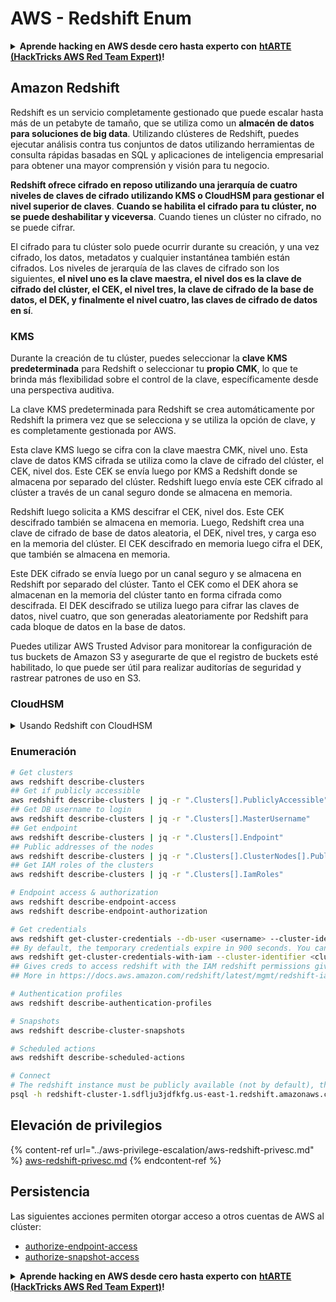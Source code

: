 # AWS - Redshift Enum

<details>

<summary><strong>Aprende hacking en AWS desde cero hasta experto con</strong> <a href="https://training.hacktricks.xyz/courses/arte"><strong>htARTE (HackTricks AWS Red Team Expert)</strong></a><strong>!</strong></summary>

Otras formas de apoyar a HackTricks:

* Si deseas ver tu **empresa anunciada en HackTricks** o **descargar HackTricks en PDF** Consulta los [**PLANES DE SUSCRIPCIÓN**](https://github.com/sponsors/carlospolop)!
* Obtén el [**oficial PEASS & HackTricks swag**](https://peass.creator-spring.com)
* Descubre [**The PEASS Family**](https://opensea.io/collection/the-peass-family), nuestra colección exclusiva de [**NFTs**](https://opensea.io/collection/the-peass-family)
* **Únete al** 💬 [**grupo de Discord**](https://discord.gg/hRep4RUj7f) o al [**grupo de telegram**](https://t.me/peass) o **síguenos** en **Twitter** 🐦 [**@hacktricks\_live**](https://twitter.com/hacktricks\_live)**.**
* **Comparte tus trucos de hacking enviando PRs a los repositorios de** [**HackTricks**](https://github.com/carlospolop/hacktricks) y [**HackTricks Cloud**](https://github.com/carlospolop/hacktricks-cloud).

</details>

## Amazon Redshift

Redshift es un servicio completamente gestionado que puede escalar hasta más de un petabyte de tamaño, que se utiliza como un **almacén de datos para soluciones de big data**. Utilizando clústeres de Redshift, puedes ejecutar análisis contra tus conjuntos de datos utilizando herramientas de consulta rápidas basadas en SQL y aplicaciones de inteligencia empresarial para obtener una mayor comprensión y visión para tu negocio.

**Redshift ofrece cifrado en reposo utilizando una jerarquía de cuatro niveles de claves de cifrado utilizando KMS o CloudHSM para gestionar el nivel superior de claves**. **Cuando se habilita el cifrado para tu clúster, no se puede deshabilitar y viceversa**. Cuando tienes un clúster no cifrado, no se puede cifrar.

El cifrado para tu clúster solo puede ocurrir durante su creación, y una vez cifrado, los datos, metadatos y cualquier instantánea también están cifrados. Los niveles de jerarquía de las claves de cifrado son los siguientes, **el nivel uno es la clave maestra, el nivel dos es la clave de cifrado del clúster, el CEK, el nivel tres, la clave de cifrado de la base de datos, el DEK, y finalmente el nivel cuatro, las claves de cifrado de datos en sí**.

### KMS

Durante la creación de tu clúster, puedes seleccionar la **clave KMS predeterminada** para Redshift o seleccionar tu **propio CMK**, lo que te brinda más flexibilidad sobre el control de la clave, específicamente desde una perspectiva auditiva.

La clave KMS predeterminada para Redshift se crea automáticamente por Redshift la primera vez que se selecciona y se utiliza la opción de clave, y es completamente gestionada por AWS.

Esta clave KMS luego se cifra con la clave maestra CMK, nivel uno. Esta clave de datos KMS cifrada se utiliza como la clave de cifrado del clúster, el CEK, nivel dos. Este CEK se envía luego por KMS a Redshift donde se almacena por separado del clúster. Redshift luego envía este CEK cifrado al clúster a través de un canal seguro donde se almacena en memoria.

Redshift luego solicita a KMS descifrar el CEK, nivel dos. Este CEK descifrado también se almacena en memoria. Luego, Redshift crea una clave de cifrado de base de datos aleatoria, el DEK, nivel tres, y carga eso en la memoria del clúster. El CEK descifrado en memoria luego cifra el DEK, que también se almacena en memoria.

Este DEK cifrado se envía luego por un canal seguro y se almacena en Redshift por separado del clúster. Tanto el CEK como el DEK ahora se almacenan en la memoria del clúster tanto en forma cifrada como descifrada. El DEK descifrado se utiliza luego para cifrar las claves de datos, nivel cuatro, que son generadas aleatoriamente por Redshift para cada bloque de datos en la base de datos.

Puedes utilizar AWS Trusted Advisor para monitorear la configuración de tus buckets de Amazon S3 y asegurarte de que el registro de buckets esté habilitado, lo que puede ser útil para realizar auditorías de seguridad y rastrear patrones de uso en S3.

### CloudHSM

<details>

<summary>Usando Redshift con CloudHSM</summary>

Al trabajar con CloudHSM para realizar tu cifrado, primero debes configurar una conexión de confianza entre tu cliente HSM y Redshift mientras usas certificados de cliente y servidor.

Esta conexión es necesaria para proporcionar comunicaciones seguras, permitiendo que las claves de cifrado se envíen entre tu cliente HSM y tus clústeres de Redshift. Utilizando un par de claves privadas y públicas generadas aleatoriamente, Redshift crea un certificado de cliente público, que se cifra y se almacena por Redshift. Este debe ser descargado y registrado en tu cliente HSM, y asignado a la partición HSM correcta.

Luego debes configurar Redshift con los siguientes detalles de tu cliente HSM: la dirección IP del HSM, el nombre de la partición HSM, la contraseña de la partición HSM y el certificado público del servidor HSM, que está cifrado por CloudHSM utilizando una clave maestra interna. Una vez que se haya proporcionado esta información, Redshift confirmará y verificará que puede conectar y acceder a la partición de desarrollo.

Si tus políticas de seguridad internas o controles de gobierno dictan que debes aplicar rotación de claves, entonces esto es posible con Redshift permitiéndote rotar claves de cifrado para clústeres cifrados, sin embargo, debes tener en cuenta que durante el proceso de rotación de claves, hará que un clúster no esté disponible por un período muy corto de tiempo, por lo que es mejor rotar las claves solo cuando sea necesario, o si sientes que pueden haber sido comprometidas.

Durante la rotación, Redshift rotará el CEK para tu clúster y para cualquier respaldo de ese clúster. Rotará un DEK para el clúster pero no es posible rotar un DEK para las instantáneas almacenadas en S3 que han sido cifradas usando el DEK. Pondrá el clúster en un estado de 'rotación de claves' hasta que se complete el proceso, momento en el que el estado volverá a 'disponible'.

</details>

### Enumeración

```bash
# Get clusters
aws redshift describe-clusters
## Get if publicly accessible
aws redshift describe-clusters | jq -r ".Clusters[].PubliclyAccessible"
## Get DB username to login
aws redshift describe-clusters | jq -r ".Clusters[].MasterUsername"
## Get endpoint
aws redshift describe-clusters | jq -r ".Clusters[].Endpoint"
## Public addresses of the nodes
aws redshift describe-clusters | jq -r ".Clusters[].ClusterNodes[].PublicIPAddress"
## Get IAM roles of the clusters
aws redshift describe-clusters | jq -r ".Clusters[].IamRoles"

# Endpoint access & authorization
aws redshift describe-endpoint-access
aws redshift describe-endpoint-authorization

# Get credentials
aws redshift get-cluster-credentials --db-user <username> --cluster-identifier <cluster-id>
## By default, the temporary credentials expire in 900 seconds. You can optionally specify a duration between 900 seconds (15 minutes) and 3600 seconds (60 minutes).
aws redshift get-cluster-credentials-with-iam --cluster-identifier <cluster-id>
## Gives creds to access redshift with the IAM redshift permissions given to the current AWS account
## More in https://docs.aws.amazon.com/redshift/latest/mgmt/redshift-iam-access-control-identity-based.html

# Authentication profiles
aws redshift describe-authentication-profiles

# Snapshots
aws redshift describe-cluster-snapshots

# Scheduled actions
aws redshift describe-scheduled-actions

# Connect
# The redshift instance must be publicly available (not by default), the sg need to allow inbounds connections to the port and you need creds
psql -h redshift-cluster-1.sdflju3jdfkfg.us-east-1.redshift.amazonaws.com -U admin -d dev -p 5439
```

## Elevación de privilegios

{% content-ref url="../aws-privilege-escalation/aws-redshift-privesc.md" %}
[aws-redshift-privesc.md](../aws-privilege-escalation/aws-redshift-privesc.md)
{% endcontent-ref %}

## Persistencia

Las siguientes acciones permiten otorgar acceso a otros cuentas de AWS al clúster:

* [authorize-endpoint-access](https://docs.aws.amazon.com/cli/latest/reference/redshift/authorize-endpoint-access.html)
* [authorize-snapshot-access](https://docs.aws.amazon.com/cli/latest/reference/redshift/authorize-snapshot-access.html)

<details>

<summary><strong>Aprende hacking en AWS desde cero hasta experto con</strong> <a href="https://training.hacktricks.xyz/courses/arte"><strong>htARTE (HackTricks AWS Red Team Expert)</strong></a><strong>!</strong></summary>

Otras formas de apoyar a HackTricks:

* Si deseas ver tu **empresa anunciada en HackTricks** o **descargar HackTricks en PDF** ¡Consulta los [**PLANES DE SUSCRIPCIÓN**](https://github.com/sponsors/carlospolop)!
* Obtén la [**merchandising oficial de PEASS & HackTricks**](https://peass.creator-spring.com)
* Descubre [**The PEASS Family**](https://opensea.io/collection/the-peass-family), nuestra colección exclusiva de [**NFTs**](https://opensea.io/collection/the-peass-family)
* **Únete al** 💬 [**grupo de Discord**](https://discord.gg/hRep4RUj7f) o al [**grupo de telegram**](https://t.me/peass) o **síguenos** en **Twitter** 🐦 [**@hacktricks\_live**](https://twitter.com/hacktricks\_live)**.**
* **Comparte tus trucos de hacking enviando PRs a los repositorios de** [**HackTricks**](https://github.com/carlospolop/hacktricks) y [**HackTricks Cloud**](https://github.com/carlospolop/hacktricks-cloud).

</details>
